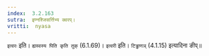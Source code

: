 ```yaml
---
index:  3.2.163
sutra:  इण्नश्जिसर्त्तिभ्य क्वरप्।
vritti:  nyasa
---
```


`इत्वरः` इति। `ह्यस्वस्य पिति कृति तुक्` (6.1.69)। `इत्वरी` इति। `टिड्ढाणञ्` (4.1.15) इत्यादिना ङीप्॥

